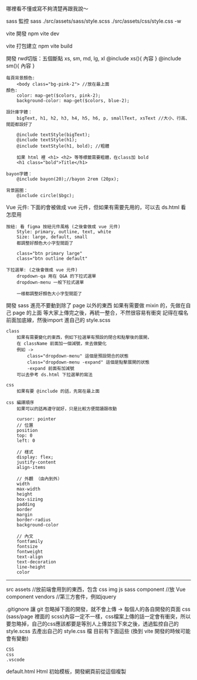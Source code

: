 哪裡看不懂或寫不夠清楚再跟我說～


sass 監控
    sass ./src/assets/sass/style.scss ./src/assets/css/style.css -w

vite 開發
    npm vite dev

vite 打包建立
    npm vite build



開發
    rwd切版：五個斷點 xs, sm, md, lg, xl
        @include xs(){
            內容
        }
        @include sm(){
            內容
        }

    每頁背景顏色:
        <body class="bg-pink-2"> //放在最上面
    顏色:
        color: map-get($colors, pink-2);
        background-color: map-get($colors, blue-2);

    設計庫字體：
        bigText, h1, h2, h3, h4, h5, h6, p, smallText, xsText //大小、行高、間距都設好了

        @include textStyle(bigText);
        @include textStyle(h1);
        @include textStyle(h1, bold); //粗體

        如果 html 裡 <h1> <h2> 等等標籤需要粗體，在class加 bold
        <h1 class="bold">Title</h1>  

    bayon字體：
        @include bayon(20);//bayon 2rem (20px);

    背景圓圈：
        @include circle($bgc);



Vue 元件: 下面的會被做成 vue 元件，但如果有需要先用的，可以去 ds.html 看怎麼用

    按紐: 看 figma 按紐元件風格 (之後會做成 vue 元件)
        Style: primary, outline, text, white
        Size: large, default, small
        都調整好顏色大小字型間距了

        class="btn primary large"
        class="btn outline default"

    下拉選單: (之後會做成 vue 元件)
        dropdown-qa 用在 Q&A 的下拉式選單
        dropdown-menu 一般下拉式選單 

        一樣都調整好顏色大小字型間距了


開發
    sass 
        進亮不要動到除了 page 以外的東西
        如果有需要做 mixin 的，先做在自己 page 的上面
        等大家上傳完之後，再統一整合，不然很容易有衝突
        記得在檔名前面加底線，然後import 進自己的 style.scss

    class
        如果有需要變化的東西，例如下拉選單有預設的閉合和點擊後的展開，
        在 className 前面加一個減號，來去做變化
        例如 ->
            class="dropdown-menu" 這個是預設閉合的狀態
            class="dropdown-menu -expand" 這個是點擊展開的狀態
            -expand 前面有加減號
        可以去參考 ds.html 下拉選單的寫法

    css 
        如果有要 @include 的話，先寫在最上面
        
    css 編譯順序
        如果可以的話再遵守就好，只是比較方便閱讀跟改動

        cursor: pointer
        // 位置
        position
        top: 0
        left: 0

        // 樣式
        display: flex;
        justify-content
        align-items

        // 外觀 （由內到外）
        width
        max-width
        height
        box-sizing
        padding
        border
        margin
        border-radius
        background-color

        // 內文
        fontfamily
        fontsize
        fontweight
        text-align
        text-decoration
        line-height
        color

-----------------------------------------------------
src
    assets //放前端會用到的東西，包含 css img js sass 
    component //放 Vue component
    vendors //第三方套件，例如jquery

.gitignore
    讓 git 忽略掉下面的開發，就不會上傳
    -> 每個人的各自開發的頁面 css (sass/page 裡面的 scss)內容一定不一樣，css檔案上傳的話一定會有衝突，所以要忽略掉，自己的css應該都要是等別人上傳並拉下來之後，透過監控自己的 style.scss 去產出自己的 style.css 檔
    目前有下面這些 (換到 vite 開發的時候可能會有變動)

    CSS
    css
    .vscode

default.html
    Html 初始模板，開發網頁前從這個複製